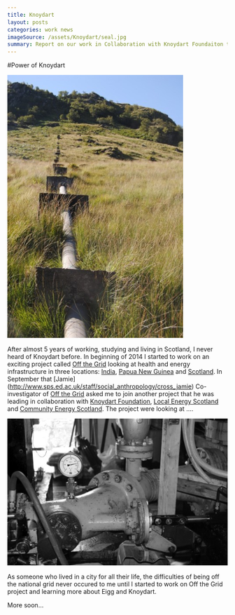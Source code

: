 ```yaml
---
title: Knoydart
layout: posts
categories: work news
imageSource: /assets/Knoydart/seal.jpg
summary: Report on our work in Collaboration with Knoydart Foundaiton to develop new ways of looking at Knoydart's renewable energy.
---
```


#Power of Knoydart


![Hydro turbine](/assets/Knoydart/hydro-pipeline.jpg)

After almost 5 years of working, studying and living in Scotland, I never heard of Knoydart before. In beginning of 2014 I started to work on an exciting project called [Off the Grid](http://lifeoffthegrid.net/) looking at health and energy infrastructure in three locations: [India](http://lifeoffthegrid.net/india/), [Papua New Guinea](http://lifeoffthegrid.net/papua-new-guinea/) and [Scotland](http://lifeoffthegrid.net/scotland/). In September that [Jamie] (http://www.sps.ed.ac.uk/staff/social_anthropology/cross_jamie) Co-investigator of [Off the Grid](http://lifeoffthegrid.net/) asked me to join another project that he was leading in collaboration with [Knoydart Foundation](http://www.knoydart-foundation.com/), [Local Energy Scotland](http://www.localenergyscotland.org/) and [Community Energy Scotland](http://www.communityenergyscotland.org.uk/). The project were looking at ....


![Hydro turbine](/assets/Knoydart/hydro.jpg)

As someone who lived in a city for all their life, the difficulties of being off the national grid never occured to me until I started to work on Off the Grid project and learning more about Eigg and Knoydart.

More soon...
